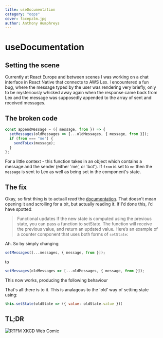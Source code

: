 ```yaml
---
title: useDocumentation
category: "oops"
cover: facepalm.jpg
author: Anthony Humphreys
---
```


# useDocumentation

## Setting the scene
Currently at React Europe and between scenes I was working on a chat interface in React Native that connects to AWS Lex. I encountered a fun bug, where the message typed by the user was rendering very briefly, only to be mysteriously whisked away again when the response came back from Lex and the message was supposedly appended to the array of sent and received messages.

<!-- <img height="500" alt="GIF Showing a message typed by the user disappearing when the response is rendered" src="./fail.gif"> -->

## The broken code

```javascript
const appendMessage = ({ message, from }) => {
  setMessages(oldMessages => [...oldMessages, { message, from }]);
  if (from === "me") {
    sendToLex(message);
  }
};
```

For a little context - this function takes in an object which contains a message and the sender (either 'me', or 'bot'). If `from` is set to `me` then the `message` is sent to Lex as well as being set in the component's state.

## The fix
Okay, so first thing is to actuall _read_ the [documentation](https://reactjs.org/docs/hooks-reference.html#usestate). That doesn't mean opening it and scrolling for a bit, but actually reading it. If I'd done this, i'd have  spotted:

> Functional updates
> If the new state is computed using the previous state, you can pass a function to setState. The function will receive the previous value, and return an updated value. Here’s an example of a counter component that uses both forms of `setState`:

Ah. So by simply changing
```javascript
setMessages([...messages, { message, from }]);
```

to

```javascript
setMessages(oldMessages => [...oldMessages, { message, from }]);
```

This now works, producing the following behaviour

<!-- <img height="500" alt="GIF Showing a message typed by the user persisting when the response is rendered" src="./success.gif"> -->

That's all there is to it. This is analagous to the 'old' way of setting state using:

```javascript
this.setState(oldState => ({ value: oldState.value }))
```

## TL;DR
![RTFM XKCD Web Comic](https://imgs.xkcd.com/comics/rtfm.png)
